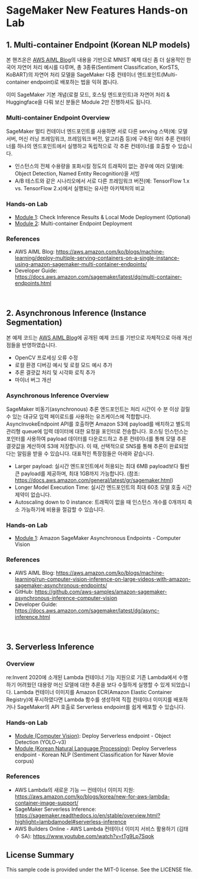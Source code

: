 # SageMaker New Features Hands-on Lab

## 1. Multi-container Endpoint (Korean NLP models)

본 핸즈온은 [AWS AIML Blog](https://aws.amazon.com/ko/blogs/machine-learning/deploy-multiple-serving-containers-on-a-single-instance-using-amazon-sagemaker-multi-container-endpoints/)의 내용을 기반으로 MNIST 예제 대신 좀 더 실용적인 한국어 자연어 처리 예시를 다루며, 총 3종류(Sentiment Classification, KorSTS, KoBART)의 자연어 처리 모델을 SageMaker 다중 컨테이너 엔드포인트(Multi-container endpoint)로 배포하는 법을 익혀 봅니다.

이미 SageMaker 기본 개념(로컬 모드, 호스팅 엔드포인트)과 자연어 처리 & Huggingface을 다뤄 보신 분들은 Module 2만 진행하셔도 됩니다.

### Multi-container Endpoint Overview
SageMaker 멀티 컨테이너 엔드포인트를 사용하면 서로 다른 serving 스택(예: 모델 서버, 머신 러닝 프레임워크, 프레임워크 버전, 알고리즘 등)에 구축된 여러 추론 컨테이너를 하나의 엔드포인트에서 실행하고 독립적으로 각 추론 컨테이너를 호출할 수 있습니다. 

- 인스턴스의 전체 수용량을 포화시킬 정도의 트래픽이 없는 경우에 여러 모델(예: Object Detection, Named Entity Recognition)을 서빙
- A/B 테스트와 같은 시나리오에서 서로 다른 프레임워크 버전(예: TensorFlow 1.x vs. TensorFlow 2.x)에서 실행되는 유사한 아키텍처의 비교

### Hands-on Lab
- [Module 1](multi-container-endpoint/1_local_endpoint.ipynb): Check Inference Results & Local Mode Deployment (Optional) 
- [Module 2](multi-container-endpoint/2_multi-container-endpoint.ipynb): Multi-container Endpoint Deployment

### References
- AWS AIML Blog: https://aws.amazon.com/ko/blogs/machine-learning/deploy-multiple-serving-containers-on-a-single-instance-using-amazon-sagemaker-multi-container-endpoints/
- Developer Guide: https://docs.aws.amazon.com/sagemaker/latest/dg/multi-container-endpoints.html
  
<br>  

## 2. Asynchronous Inference (Instance Segmentation)

본 예제 코드는 [AWS AIML Blog](https://aws.amazon.com/ko/blogs/machine-learning/run-computer-vision-inference-on-large-videos-with-amazon-sagemaker-asynchronous-endpoints/)에 공개된 예제 코드를 기반으로 자체적으로 아래 개선점들을 반영하였습니다.

- OpenCV 프로세싱 오류 수정
- 로컬 환경 디버깅 예시 및 로컬 모드 예시 추가
- 추론 결괏값 처리 및 시각화 로직 추가
- 마이너 버그 개선

### Asynchronous Inference Overview

SageMaker 비동기(asynchronous) 추론 엔드포인트는 처리 시간이 수 분 이상 걸릴 수 있는 대규모 입력 페이로드를 사용하는 유즈케이스에 적합합니다.
AsyncInvokeEndpoint API를 호출하면 Amazon S3에 payload를 배치하고 별도의 관리형 queue에 입력 데이터에 대한 요청을 포인터로 전송합니다. 호스팅 인스턴스는 포인터를 사용하여 payload 데이터를 다운로드하고 추론 컨테이너를 통해 모델 추론 결괏값을 계산하여 S3에 저장합니다. 이 때, 선택적으로 SNS를 통해 추론이 완료되었다는 알림을 받을 수 있습니다. 대표적인 특장점들은 아래와 같습니다.

- Larger payload: 실시간 엔드포인트에서 허용되는 최대 6MB payload보다 훨씬 큰 payload를 제공하며, 최대 1GB까지 가능합니다. (참조: https://docs.aws.amazon.com/general/latest/gr/sagemaker.html)
- Longer Model Execution Time: 실시간 엔드포인트의 최대 60초 모델 호출 시간 제약이 없습니다.
- Autoscaling down to 0 instance: 트래픽이 없을 때 인스턴스 개수를 0개까지 축소 가능하기에 비용을 절감할 수 있습니다.

### Hands-on Lab
- [Module 1](async-inference-cv/async-inference-cv.ipynb): Amazon SageMaker Asynchronous Endpoints - Computer Vision

### References

- AWS AIML Blog: https://aws.amazon.com/ko/blogs/machine-learning/run-computer-vision-inference-on-large-videos-with-amazon-sagemaker-asynchronous-endpoints/
- GitHub: https://github.com/aws-samples/amazon-sagemaker-asynchronous-inference-computer-vision
- Developer Guide: https://docs.aws.amazon.com/sagemaker/latest/dg/async-inference.html


<br>  

## 3. Serverless Inference

### Overview

re:Invent 2020에 소개된 Lambda 컨테이너 기능 지원으로 기존 Lambda에서 수행하기 어려웠던 대용량 머신 모델에 대한 추론을 보다 수월하게 실행할 수 있게 되었습니다. Lambda 컨테이너 이미지를 Amazon ECR(Amazon Elastic Container Registry)에 푸시하였다면 Lambda 함수를 생성하여 직접 컨테이너 이미지를 배포하거나 SageMaker의 API 호출로 Serverless endpoint를 쉽게 배포할 수 있습니다.
  
### Hands-on Lab
- [Module (Computer Vision)](serverless-inference/cv/README.md): Deploy Serverless endpoint - Object Detection (YOLO-v3)
- [Module (Korean Natural Language Processing)](serverless-inference/kornlp/README.md): Deploy Serverless endpoint - Korean NLP (Sentiment Classification for Naver Movie corpus)

### References

- AWS Lambda의 새로운 기능 — 컨테이너 이미지 지원: https://aws.amazon.com/ko/blogs/korea/new-for-aws-lambda-container-image-support/
- SageMaker Serverless Inference: https://sagemaker.readthedocs.io/en/stable/overview.html?highlight=lambdamodel#serverless-inference
- AWS Builders Online - AWS Lambda 컨테이너 이미지 서비스 활용하기 (김태수 SA): https://www.youtube.com/watch?v=tTg9Lp7Sqok
  
## License Summary

This sample code is provided under the MIT-0 license. See the LICENSE file.